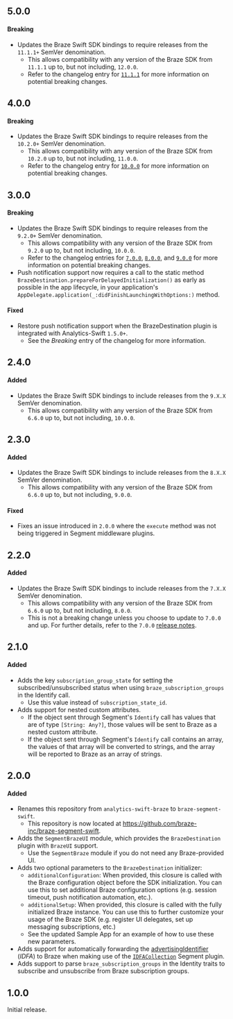 ## 5.0.0

#### Breaking
- Updates the Braze Swift SDK bindings to require releases from the `11.1.1+` SemVer denomination.
  - This allows compatibility with any version of the Braze SDK from `11.1.1` up to, but not including, `12.0.0`.
  - Refer to the changelog entry for [`11.1.1`](https://github.com/braze-inc/braze-swift-sdk/blob/main/CHANGELOG.md#1111) for more information on potential breaking changes.

## 4.0.0

#### Breaking
- Updates the Braze Swift SDK bindings to require releases from the `10.2.0+` SemVer denomination.
  - This allows compatibility with any version of the Braze SDK from `10.2.0` up to, but not including, `11.0.0`.
  - Refer to the changelog entry for [`10.0.0`](https://github.com/braze-inc/braze-swift-sdk/blob/main/CHANGELOG.md#1000) for more information on potential breaking changes.

## 3.0.0

#### Breaking
- Updates the Braze Swift SDK bindings to require releases from the `9.2.0+` SemVer denomination.
  - This allows compatibility with any version of the Braze SDK from `9.2.0` up to, but not including, `10.0.0`.
  - Refer to the changelog entries for [`7.0.0`](https://github.com/braze-inc/braze-swift-sdk/blob/main/CHANGELOG.md#700), [`8.0.0`](https://github.com/braze-inc/braze-swift-sdk/blob/main/CHANGELOG.md#800), and [`9.0.0`](https://github.com/braze-inc/braze-swift-sdk/blob/main/CHANGELOG.md#900) for more information on potential breaking changes.
- Push notification support now requires a call to the static method `BrazeDestination.prepareForDelayedInitialization()` as early as possible in the app lifecycle, in your application's `AppDelegate.application(_:didFinishLaunchingWithOptions:)` method.

#### Fixed
- Restore push notification support when the BrazeDestination plugin is integrated with Analytics-Swift `1.5.0+`.
  - See the _Breaking_ entry of the changelog for more information.

## 2.4.0

#### Added
- Updates the Braze Swift SDK bindings to include releases from the `9.X.X` SemVer denomination.
  - This allows compatibility with any version of the Braze SDK from `6.6.0` up to, but not including, `10.0.0`.

## 2.3.0

#### Added
- Updates the Braze Swift SDK bindings to include releases from the `8.X.X` SemVer denomination.
  - This allows compatibility with any version of the Braze SDK from `6.6.0` up to, but not including, `9.0.0`.

#### Fixed
- Fixes an issue introduced in `2.0.0` where the `execute` method was not being triggered in Segment middleware plugins.

## 2.2.0

#### Added
- Updates the Braze Swift SDK bindings to include releases from the `7.X.X` SemVer denomination.
  - This allows compatibility with any version of the Braze SDK from `6.6.0` up to, but not including, `8.0.0`.
  - This is not a breaking change unless you choose to update to `7.0.0` and up. For further details, refer to the `7.0.0` [release notes](https://github.com/braze-inc/braze-swift-sdk/blob/main/CHANGELOG.md#700).

## 2.1.0

#### Added
- Adds the key `subscription_group_state` for setting the subscribed/unsubscribed status when using `braze_subscription_groups` in the Identify call.
  - Use this value instead of `subscription_state_id`.
- Adds support for nested custom attributes.
  - If the object sent through Segment's `Identify` call has values that are of type `[String: Any?]`, those values will be sent to Braze as a nested custom attribute.
  - If the object sent through Segment's `Identify` call contains an array, the values of that array will be converted to strings, and the array will be reported to Braze as an array of strings.

## 2.0.0

#### Added
- Renames this repository from `analytics-swift-braze` to `braze-segment-swift`.
  - This repository is now located at https://github.com/braze-inc/braze-segment-swift.
- Adds the `SegmentBrazeUI` module, which provides the `BrazeDestination` plugin with `BrazeUI` support.
  - Use the `SegmentBraze` module if you do not need any Braze-provided UI.
- Adds two optional parameters to the `BrazeDestination` initializer:
  - `additionalConfiguration`: When provided, this closure is called with the Braze
      configuration object before the SDK initialization. You can use this to set additional
      Braze configuration options (e.g. session timeout, push notification automation, etc.).
  - `additionalSetup`: When provided, this closure is called with the fully initialized Braze
      instance. You can use this to further customize your usage of the Braze SDK (e.g.
      register UI delegates, set up messaging subscriptions, etc.)
  - See the updated Sample App for an example of how to use these new parameters.
- Adds support for automatically forwarding the [advertisingIdentifier](https://developer.apple.com/documentation/adsupport/asidentifiermanager/1614151-advertisingidentifier) (_IDFA_) to Braze when making use of the [`IDFACollection`](https://github.com/segmentio/analytics-swift/blob/main/Examples/other_plugins/IDFACollection.swift) Segment plugin.
- Adds support to parse `braze_subscription_groups` in the Identity traits to subscribe and unsubscribe from Braze subscription groups.

## 1.0.0

Initial release.
